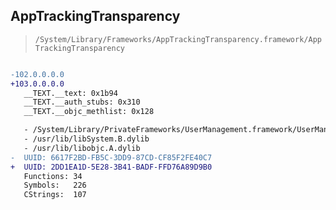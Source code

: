## AppTrackingTransparency

> `/System/Library/Frameworks/AppTrackingTransparency.framework/AppTrackingTransparency`

```diff

-102.0.0.0.0
+103.0.0.0.0
   __TEXT.__text: 0x1b94
   __TEXT.__auth_stubs: 0x310
   __TEXT.__objc_methlist: 0x128

   - /System/Library/PrivateFrameworks/UserManagement.framework/UserManagement
   - /usr/lib/libSystem.B.dylib
   - /usr/lib/libobjc.A.dylib
-  UUID: 6617F2BD-FB5C-3DD9-87CD-CF85F2FE40C7
+  UUID: 2DD1EA1D-5E28-3B41-BADF-FFD76A89D9B0
   Functions: 34
   Symbols:   226
   CStrings:  107

```
